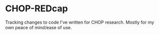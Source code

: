 # CHOP-REDcap
 Tracking changes to code I've written for CHOP research. Mostly for my own peace of mind/ease of use.
